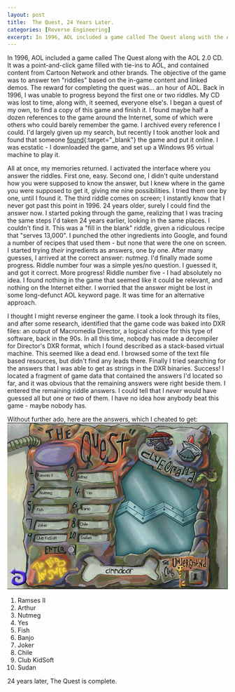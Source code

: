 ```yaml
---
layout: post
title:  The Quest, 24 Years Later.
categories: [Reverse Engineering]
excerpt: In 1996, AOL included a game called The Quest along with the AOL 2.0 CD. It was a point-and-click game filled with tie-ins to AOL, and contained content from Cartoon Network and other brands. The objective of the game was to answer ten "riddles" based on the in-game content and linked demos. The reward for completing the quest was... an hour of AOL. Back in 1996, I was unable to progress beyond the first one or two riddles.
---
```


In 1996, AOL included a game called The Quest along with the AOL 2.0 CD. It was a point-and-click game filled with tie-ins to AOL, and contained content from Cartoon Network and other brands. The objective of the game was to answer ten "riddles" based on the in-game content and linked demos. The reward for completing the quest was... an hour of AOL. Back in 1996, I was unable to progress beyond the first one or two riddles. My CD was lost to time, along with, it seemed, everyone else's. I began a quest of my own, to find a copy of this game and finish it. I found maybe half a dozen references to the game around the Internet, some of which were others who could barely remember the game. I archived every reference I could. I'd largely given up my search, but recently I took another look and found that someone [found](https://lostmediawiki.com/The_Quest!_(found_Cartoon_Network_point-and-click_game;_mid-1990s)){:target="_blank"} the game and put it online. I was ecstatic - I downloaded the game, and set up a Windows 95 virtual machine to play it.

All at once, my memories returned. I activated the interface where you answer the riddles. First one, easy. Second one, I didn't quite understand how you were supposed to know the answer, but I knew where in the game you were supposed to get it, giving me nine possibilities. I tried them one by one, until I found it. The third riddle comes on screen; I instantly know that I never got past this point in 1996. 24 years older, surely I could find the answer now. I started poking through the game, realizing that I was tracing the same steps I'd taken 24 years earlier, looking in the same places. I couldn't find it. This was a "fill in the blank" riddle, given a ridiculous recipe that "serves 13,000". I punched the other ingredients into Google, and found a number of recipes that used them - but none that were the one on screen. I started trying _their_ ingredients as answers, one by one. After many guesses, I arrived at the correct answer: _nutmeg_. I'd finally made some progress. Riddle number four was a simple yes/no question. I guessed it, and got it correct. More progress! Riddle number five - I had absolutely no idea. I found nothing in the game that seemed like it could be relevant, and nothing on the Internet either. I worried that the answer might be lost in some long-defunct AOL keyword page. It was time for an alternative approach.

I thought I might reverse engineer the game. I took a look through its files, and after some research, identified that the game code was baked into DXR files: an output of Macromedia Director, a logical choice for this type of software, back in the 90s. In all this time, nobody has made a decompiler for Director's DXR format, which I found described as a stack-based virtual machine. This seemed like a dead end. I browsed some of the text file based resources, but didn't find any leads there. Finally I tried searching for the answers that I was able to get as strings in the DXR binaries. Success! I located a fragment of game data that contained the answers I'd located so far, and it was obvious that the remaining answers were right beside them. I entered the remaining riddle answers. I could tell that I _never_ would have guessed all but one or two of them. I have no idea how anybody beat this game - maybe nobody has.

Without further ado, here are the answers, which I cheated to get:
![](../images/content/QuestAnswers.png)

1. Ramses II
2. Arthur
3. Nutmeg
4. Yes
5. Fish
6. Banjo
7. Joker
8. Chile
9. Club KidSoft
10. Sudan

24 years later, The Quest is complete.
